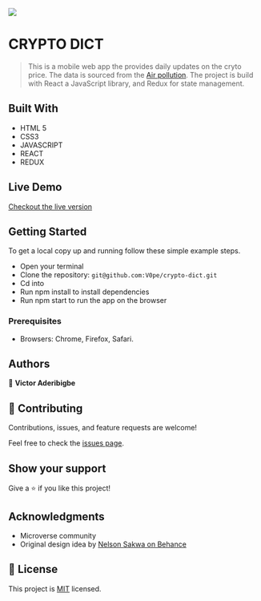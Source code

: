 ![](https://img.shields.io/badge/Microverse-blueviolet)

# CRYPTO DICT

> This is a mobile web app the provides daily updates on the cryto price. The data is sourced from the [Air pollution](https://openweathermap.org/api/air-pollution). The project is build with React a JavaScript library, and Redux for state management. 


## Built With

- HTML 5
- CSS3
- JAVASCRIPT
- REACT
- REDUX

## Live Demo

[Checkout the live version]()


## Getting Started
To get a local copy up and running follow these simple example steps.
- Open your terminal
- Clone the repository: `git@github.com:V0pe/crypto-dict.git`
- Cd into 
- Run npm install to install dependencies
- Run npm start to run the app on the browser

### Prerequisites
- Browsers: Chrome, Firefox, Safari.

## Authors

👤 **Victor Aderibigbe**

## 🤝 Contributing

Contributions, issues, and feature requests are welcome!

Feel free to check the [issues page](https://github.com/V0pe/crypto-dict/issues).


## Show your support

Give a ⭐️ if you like this project!


## Acknowledgments

- Microverse community
- Original design idea by [Nelson Sakwa on Behance](https://www.behance.net/gallery/31579789/Ballhead-App-%28Free-PSDs%29)


## 📝 License

This project is [MIT](./MIT.md) licensed.